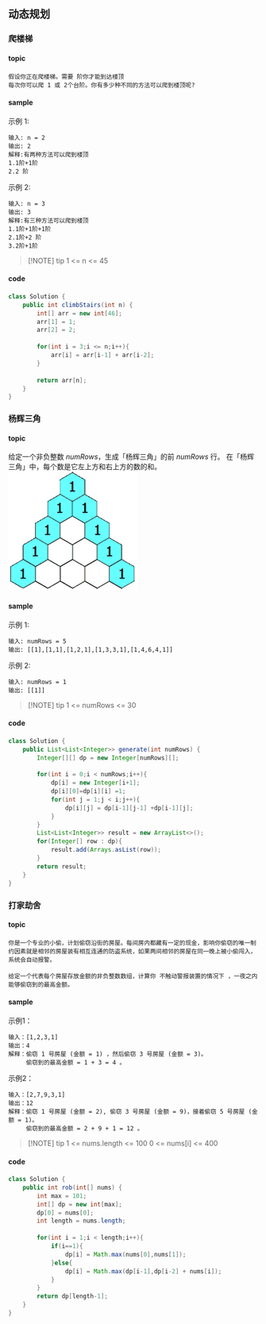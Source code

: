 ## 动态规划
### 爬楼梯
#### topic
```
假设你正在爬楼梯。需要 阶你才能到达楼顶
每次你可以爬 1 或 2个台阶。你有多少种不同的方法可以爬到楼顶呢?
```

#### sample
示例 1:
```
输入: n = 2
输出: 2
解释:有两种方法可以爬到楼顶
1.1阶+1阶
2.2 阶
```
示例 2:
```
输入: n = 3
输出: 3
解释:有三种方法可以爬到楼顶
1.1阶+1阶+1阶
2.1阶+2 阶
3.2阶+1阶
```

> [!NOTE] tip
> 1 <= n <= 45

#### code
```java
class Solution {
	public int climbStairs(int n) {
		int[] arr = new int[46];
		arr[1] = 1;
		arr[2] = 2;

		for(int i = 3;i <= n;i++){
			arr[i] = arr[i-1] + arr[i-2];
		}
		
		return arr[n];
	}
}
```

### 杨辉三角
#### topic
给定一个非负整数 *numRows*，生成「杨辉三角」的前 *numRows* 行。
在「杨辉三角」中，每个数是它左上方和右上方的数的和。
![](assets/1626927345-DZmfxB-PascalTriangleAnimated2.gif)

#### sample
示例 1:

```
输入: numRows = 5
输出: [[1],[1,1],[1,2,1],[1,3,3,1],[1,4,6,4,1]]
```

示例 2:
```
输入: numRows = 1
输出: [[1]]
```

> [!NOTE] tip
> 1 <= numRows <= 30

#### code
```java
class Solution {
	public List<List<Integer>> generate(int numRows) {
		Integer[][] dp = new Integer[numRows][];
		
		for(int i = 0;i < numRows;i++){
			dp[i] = new Integer[i+1];
			dp[i][0]=dp[i][i] =1;
			for(int j = 1;j < i;j++){
				dp[i][j] = dp[i-1][j-1] +dp[i-1][j];
			}
		}
		List<List<Integer>> result = new ArrayList<>();
		for(Integer[] row : dp){
			result.add(Arrays.asList(row));
		}
		return result;
	}
}
```

### 打家劫舍
#### topic
```
你是一个专业的小偷，计划偷窃沿街的房屋。每间房内都藏有一定的现金，影响你偷窃的唯一制约因素就是相邻的房屋装有相互连通的防盗系统，如果两间相邻的房屋在同一晚上被小偷闯入，系统会自动报警。

给定一个代表每个房屋存放金额的非负整数数组，计算你 不触动警报装置的情况下 ，一夜之内能够偷窃到的最高金额。
```

#### sample
示例1：
```
输入：[1,2,3,1]
输出：4
解释：偷窃 1 号房屋 (金额 = 1) ，然后偷窃 3 号房屋 (金额 = 3)。
     偷窃到的最高金额 = 1 + 3 = 4 。
```
示例2：
```
输入：[2,7,9,3,1]
输出：12
解释：偷窃 1 号房屋 (金额 = 2), 偷窃 3 号房屋 (金额 = 9)，接着偷窃 5 号房屋 (金额 = 1)。
     偷窃到的最高金额 = 2 + 9 + 1 = 12 。
```

> [!NOTE] tip
> 1 <= nums.length <= 100
> 0 <= nums[i] <= 400

#### code
```java
class Solution {
    public int rob(int[] nums) {
	    int max = 101;
		int[] dp = new int[max];
		dp[0] = nums[0];
		int length = nums.length;
		
		for(int i = 1;i < length;i++){
			if(i==1){
				dp[i] = Math.max(nums[0],nums[1]);
			}else{
				dp[i] = Math.max(dp[i-1],dp[i-2] + nums[i]);
			}
		}
		return dp[length-1];
    }
}
```





















